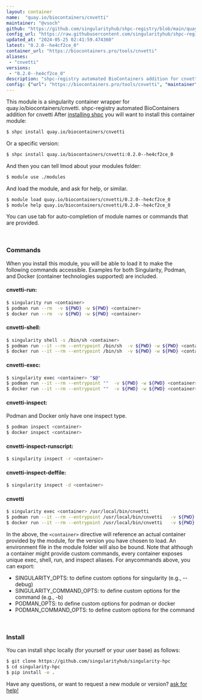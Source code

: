 ```yaml
---
layout: container
name:  "quay.io/biocontainers/cnvetti"
maintainer: "@vsoch"
github: "https://github.com/singularityhub/shpc-registry/blob/main/quay.io/biocontainers/cnvetti/container.yaml"
config_url: "https://raw.githubusercontent.com/singularityhub/shpc-registry/main/quay.io/biocontainers/cnvetti/container.yaml"
updated_at: "2024-05-25 02:41:59.474360"
latest: "0.2.0--he4cf2ce_0"
container_url: "https://biocontainers.pro/tools/cnvetti"
aliases:
 - "cnvetti"
versions:
 - "0.2.0--he4cf2ce_0"
description: "shpc-registry automated BioContainers addition for cnvetti"
config: {"url": "https://biocontainers.pro/tools/cnvetti", "maintainer": "@vsoch", "description": "shpc-registry automated BioContainers addition for cnvetti", "latest": {"0.2.0--he4cf2ce_0": "sha256:e3ed89e21c80a3001f7660dea4d0ff587b930c0469e41ae75eb615e2fdc94539"}, "tags": {"0.2.0--he4cf2ce_0": "sha256:e3ed89e21c80a3001f7660dea4d0ff587b930c0469e41ae75eb615e2fdc94539"}, "docker": "quay.io/biocontainers/cnvetti", "aliases": {"cnvetti": "/usr/local/bin/cnvetti"}}
---
```


This module is a singularity container wrapper for quay.io/biocontainers/cnvetti.
shpc-registry automated BioContainers addition for cnvetti
After [installing shpc](#install) you will want to install this container module:


```bash
$ shpc install quay.io/biocontainers/cnvetti
```

Or a specific version:

```bash
$ shpc install quay.io/biocontainers/cnvetti:0.2.0--he4cf2ce_0
```

And then you can tell lmod about your modules folder:

```bash
$ module use ./modules
```

And load the module, and ask for help, or similar.

```bash
$ module load quay.io/biocontainers/cnvetti/0.2.0--he4cf2ce_0
$ module help quay.io/biocontainers/cnvetti/0.2.0--he4cf2ce_0
```

You can use tab for auto-completion of module names or commands that are provided.

<br>

### Commands

When you install this module, you will be able to load it to make the following commands accessible.
Examples for both Singularity, Podman, and Docker (container technologies supported) are included.

#### cnvetti-run:

```bash
$ singularity run <container>
$ podman run --rm  -v ${PWD} -w ${PWD} <container>
$ docker run --rm  -v ${PWD} -w ${PWD} <container>
```

#### cnvetti-shell:

```bash
$ singularity shell -s /bin/sh <container>
$ podman run --it --rm --entrypoint /bin/sh  -v ${PWD} -w ${PWD} <container>
$ docker run --it --rm --entrypoint /bin/sh  -v ${PWD} -w ${PWD} <container>
```

#### cnvetti-exec:

```bash
$ singularity exec <container> "$@"
$ podman run --it --rm --entrypoint ""  -v ${PWD} -w ${PWD} <container> "$@"
$ docker run --it --rm --entrypoint ""  -v ${PWD} -w ${PWD} <container> "$@"
```

#### cnvetti-inspect:

Podman and Docker only have one inspect type.

```bash
$ podman inspect <container>
$ docker inspect <container>
```

#### cnvetti-inspect-runscript:

```bash
$ singularity inspect -r <container>
```

#### cnvetti-inspect-deffile:

```bash
$ singularity inspect -d <container>
```


#### cnvetti

```bash
$ singularity exec <container> /usr/local/bin/cnvetti
$ podman run --it --rm --entrypoint /usr/local/bin/cnvetti   -v ${PWD} -w ${PWD} <container> -c " $@"
$ docker run --it --rm --entrypoint /usr/local/bin/cnvetti   -v ${PWD} -w ${PWD} <container> -c " $@"
```



In the above, the `<container>` directive will reference an actual container provided
by the module, for the version you have chosen to load. An environment file in the
module folder will also be bound. Note that although a container
might provide custom commands, every container exposes unique exec, shell, run, and
inspect aliases. For anycommands above, you can export:

 - SINGULARITY_OPTS: to define custom options for singularity (e.g., --debug)
 - SINGULARITY_COMMAND_OPTS: to define custom options for the command (e.g., -b)
 - PODMAN_OPTS: to define custom options for podman or docker
 - PODMAN_COMMAND_OPTS: to define custom options for the command

<br>

### Install

You can install shpc locally (for yourself or your user base) as follows:

```bash
$ git clone https://github.com/singularityhub/singularity-hpc
$ cd singularity-hpc
$ pip install -e .
```

Have any questions, or want to request a new module or version? [ask for help!](https://github.com/singularityhub/singularity-hpc/issues)
